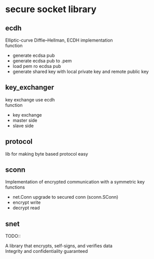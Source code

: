 # secure socket library

## ecdh
Elliptic-curve Diffie–Hellman, ECDH implementation   
function   
 - generate ecdsa pub
 - generate ecdsa pub to .pem
 - load pem ro ecdsa pub
 - generate shared key with local private key and remote public key
 
## key_exchanger
key exchange use ecdh   
function
 - key exchange
 - master side
 - slave side

## protocol
lib for making byte based protocol easy

## sconn
Implementation of encrypted communication with a symmetric key   
functions
 - net.Conn upgrade to secured conn (sconn.SConn)
 - encrypt write
 - decrypt read

## snet
TODO::   

A library that encrypts, self-signs, and verifies data   
Integrity and confidentiality guaranteed